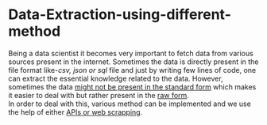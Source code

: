 # Data-Extraction-using-different-method

Being a data scientist it becomes very important to fetch data from various sources present in the internet. Sometimes the data is directly present in the file format like-*csv, json or sql* file and just by writing few lines of code, one can extract the essential knowledge related to the data. However, sometimes the data <ins>might not be present in the standard form</ins> which makes it easier to deal with but rather present in the <ins>raw form</ins>.  
In order to deal with this, various method can be implemented and we use the help of either <ins>APIs or web scrapping</ins>.
